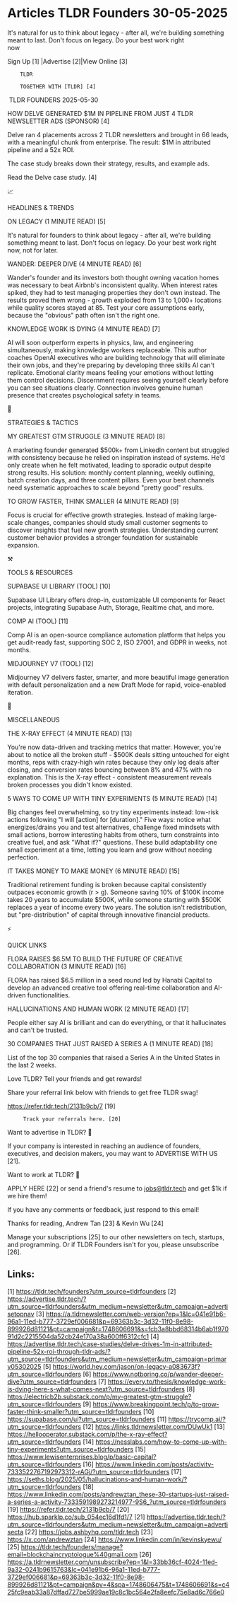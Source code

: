 # Articles TLDR Founders 30-05-2025

It's natural for us to think about legacy - after all, we're building
something meant to last. Don't focus on legacy. Do your best work
right
now ‌ ‌ ‌ ‌ ‌ ‌ ‌ ‌ ‌ ‌ ‌ ‌ ‌ ‌ ‌ ‌ ‌ ‌ ‌ ‌ ‌ ‌ ‌ ‌ ‌ ‌  ‌ ‌ ‌ ‌ ‌ ‌ ‌ ‌ ‌ ‌ ‌ ‌ ‌ ‌ ‌ ‌ ‌ ‌ ‌ ‌ ‌ ‌ ‌ ‌ ‌ ‌ 


 Sign Up [1] |Advertise [2]|View Online [3] 

		TLDR 

		TOGETHER WITH [TLDR] [4]

 TLDR FOUNDERS 2025-05-30

 HOW DELVE GENERATED $1M IN PIPELINE FROM JUST 4 TLDR NEWSLETTER ADS
(SPONSOR) [4] 

 Delve ran 4 placements across 2 TLDR newsletters and brought in 66
leads, with a meaningful chunk from enterprise. The result: $1M in
attributed pipeline and a 52x ROI.

The case study breaks down their strategy, results, and example ads.

Read the Delve case study. [4]

📈 

HEADLINES & TRENDS

 ON LEGACY (1 MINUTE READ) [5] 

 It's natural for founders to think about legacy - after all, we're
building something meant to last. Don't focus on legacy. Do your best
work right now, not for later. 

 WANDER: DEEPER DIVE (4 MINUTE READ) [6] 

 Wander's founder and its investors both thought owning vacation homes
was necessary to beat Airbnb's inconsistent quality. When interest
rates spiked, they had to test managing properties they don't own
instead. The results proved them wrong - growth exploded from 13 to
1,000+ locations while quality scores stayed at 85. Test your core
assumptions early, because the "obvious" path often isn't the right
one. 

 KNOWLEDGE WORK IS DYING (4 MINUTE READ) [7] 

 AI will soon outperform experts in physics, law, and engineering
simultaneously, making knowledge workers replaceable. This author
coaches OpenAI executives who are building technology that will
eliminate their own jobs, and they're preparing by developing three
skills AI can't replicate. Emotional clarity means feeling your
emotions without letting them control decisions. Discernment requires
seeing yourself clearly before you can see situations clearly.
Connection involves genuine human presence that creates psychological
safety in teams. 

🧠 

STRATEGIES & TACTICS

 MY GREATEST GTM STRUGGLE (3 MINUTE READ) [8] 

 A marketing founder generated $500k+ from LinkedIn content but
struggled with consistency because he relied on inspiration instead of
systems. He'd only create when he felt motivated, leading to sporadic
output despite strong results. His solution: monthly content planning,
weekly outlining, batch creation days, and three content pillars. Even
your best channels need systematic approaches to scale beyond "pretty
good" results. 

 TO GROW FASTER, THINK SMALLER (4 MINUTE READ) [9] 

 Focus is crucial for effective growth strategies. Instead of making
large-scale changes, companies should study small customer segments to
discover insights that fuel new growth strategies. Understanding
current customer behavior provides a stronger foundation for
sustainable expansion. 

⚒️ 

TOOLS & RESOURCES

 SUPABASE UI LIBRARY (TOOL) [10] 

 Supabase UI Library offers drop-in, customizable UI components for
React projects, integrating Supabase Auth, Storage, Realtime chat, and
more. 

 COMP AI (TOOL) [11] 

 Comp AI is an open-source compliance automation platform that helps
you get audit-ready fast, supporting SOC 2, ISO 27001, and GDPR in
weeks, not months. 

 MIDJOURNEY V7 (TOOL) [12] 

 Midjourney V7 delivers faster, smarter, and more beautiful image
generation with default personalization and a new Draft Mode for
rapid, voice-enabled iteration. 

🎁 

MISCELLANEOUS

 THE X-RAY EFFECT (4 MINUTE READ) [13] 

 You're now data-driven and tracking metrics that matter. However,
you're about to notice all the broken stuff - $500K deals sitting
untouched for eight months, reps with crazy-high win rates because
they only log deals after closing, and conversion rates bouncing
between 8% and 47% with no explanation. This is the X-ray effect -
consistent measurement reveals broken processes you didn't know
existed. 

 5 WAYS TO COME UP WITH TINY EXPERIMENTS (5 MINUTE READ) [14] 

 Big changes feel overwhelming, so try tiny experiments instead:
low-risk actions following "I will [action] for [duration]." Five
ways: notice what energizes/drains you and test alternatives,
challenge fixed mindsets with small actions, borrow interesting habits
from others, turn constraints into creative fuel, and ask "What if?"
questions. These build adaptability one small experiment at a time,
letting you learn and grow without needing perfection. 

 IT TAKES MONEY TO MAKE MONEY (6 MINUTE READ) [15] 

 Traditional retirement funding is broken because capital consistently
outpaces economic growth (r > g). Someone saving 10% of $100K income
takes 20 years to accumulate $500K, while someone starting with $500K
replaces a year of income every two years. The solution isn't
redistribution, but "pre-distribution" of capital through innovative
financial products. 

⚡ 

QUICK LINKS

 FLORA RAISES $6.5M TO BUILD THE FUTURE OF CREATIVE COLLABORATION (3
MINUTE READ) [16] 

 FLORA has raised $6.5 million in a seed round led by Hanabi Capital
to develop an advanced creative tool offering real-time collaboration
and AI-driven functionalities. 

 HALLUCINATIONS AND HUMAN WORK (2 MINUTE READ) [17] 

 People either say AI is brilliant and can do everything, or that it
hallucinates and can't be trusted. 

 30 COMPANIES THAT JUST RAISED A SERIES A (1 MINUTE READ) [18] 

 List of the top 30 companies that raised a Series A in the United
States in the last 2 weeks. 

Love TLDR? Tell your friends and get rewards!

 Share your referral link below with friends to get free TLDR swag! 

 https://refer.tldr.tech/2131b9cb/7 [19] 

		 Track your referrals here. [20] 

Want to advertise in TLDR? 📰

 If your company is interested in reaching an audience of founders,
executives, and decision makers, you may want to ADVERTISE WITH US
[21]. 

Want to work at TLDR? 💼

 APPLY HERE [22] or send a friend's resume to jobs@tldr.tech and get
$1k if we hire them! 

 If you have any comments or feedback, just respond to this email! 

Thanks for reading, 
Andrew Tan [23] & Kevin Wu [24] 

 Manage your subscriptions [25] to our other newsletters on tech,
startups, and programming. Or if TLDR Founders isn't for you, please
unsubscribe [26]. 

 

Links:
------
[1] https://tldr.tech/founders?utm_source=tldrfounders
[2] https://advertise.tldr.tech/?utm_source=tldrfounders&utm_medium=newsletter&utm_campaign=advertisetopnav
[3] https://a.tldrnewsletter.com/web-version?ep=1&lc=041e91b6-96a1-11ed-b777-3729ef006681&p=69363b3c-3d32-11f0-8e98-899926d81121&pt=campaign&t=1748606691&s=fcb3a8bbd68314b6ab1f97091d2c2215504da52cb24e170a38a600ff6312cfc1
[4] https://advertise.tldr.tech/case-studies/delve-drives-1m-in-attributed-pipeline-52x-roi-through-tldr-ads/?utm_source=tldrfounders&utm_medium=newsletter&utm_campaign=primary05302025
[5] https://world.hey.com/jason/on-legacy-a083673f?utm_source=tldrfounders
[6] https://www.notboring.co/p/wander-deeper-dive?utm_source=tldrfounders
[7] https://every.to/thesis/knowledge-work-is-dying-here-s-what-comes-next?utm_source=tldrfounders
[8] https://electricb2b.substack.com/p/my-greatest-gtm-struggle?utm_source=tldrfounders
[9] https://www.breakingpoint.tech/p/to-grow-faster-think-smaller?utm_source=tldrfounders
[10] https://supabase.com/ui?utm_source=tldrfounders
[11] https://trycomp.ai/?utm_source=tldrfounders
[12] https://links.tldrnewsletter.com/DUwUk1
[13] https://hellooperator.substack.com/p/the-x-ray-effect?utm_source=tldrfounders
[14] https://nesslabs.com/how-to-come-up-with-tiny-experiments?utm_source=tldrfounders
[15] https://www.lewisenterprises.blog/p/basic-capital?utm_source=tldrfounders
[16] https://www.linkedin.com/posts/activity-7333522767192973312-rAGj/?utm_source=tldrfounders
[17] https://seths.blog/2025/05/hallucinations-and-human-work/?utm_source=tldrfounders
[18] https://www.linkedin.com/posts/andrewztan_these-30-startups-just-raised-a-series-a-activity-7333591989273214977-9S6_?utm_source=tldrfounders
[19] https://refer.tldr.tech/2131b9cb/7
[20] https://hub.sparklp.co/sub_054ec16d1fd1/7
[21] https://advertise.tldr.tech/?utm_source=tldrfounders&utm_medium=newsletter&utm_campaign=advertisecta
[22] https://jobs.ashbyhq.com/tldr.tech
[23] https://x.com/andrewztan
[24] https://www.linkedin.com/in/kevinskyewu/
[25] https://tldr.tech/founders/manage?email=blockchaincryptologue%40gmail.com
[26] https://a.tldrnewsletter.com/unsubscribe?ep=1&l=33bb36cf-4024-11ed-9a32-0241b9615763&lc=041e91b6-96a1-11ed-b777-3729ef006681&p=69363b3c-3d32-11f0-8e98-899926d81121&pt=campaign&pv=4&spa=1748606475&t=1748606691&s=c425fc9eab33a87dffad727be5999ae19c8c1bc564e2fa8eefc75e8ad6c766e0